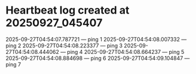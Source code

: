 # Heartbeat log created at 20250927_045407
2025-09-27T04:54:07.787721 — ping 1
2025-09-27T04:54:08.007332 — ping 2
2025-09-27T04:54:08.223377 — ping 3
2025-09-27T04:54:08.444062 — ping 4
2025-09-27T04:54:08.664237 — ping 5
2025-09-27T04:54:08.884698 — ping 6
2025-09-27T04:54:09.104847 — ping 7
